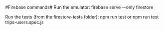 #Firebase commands#
Run the emulator: firebase serve --only firestore

Run the tests (from the firestore-tests folder): npm run test  or npm run test trips-users.spec.js